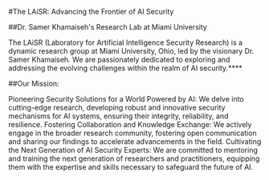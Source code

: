 #The LAiSR: Advancing the Frontier of AI Security

##Dr. Samer Khamaiseh's Research Lab at Miami University

The LAiSR (Laboratory for Artificial Intelligence Security Research) is a dynamic research group at Miami University, Ohio, led by the visionary Dr. Samer Khamaiseh. We are passionately dedicated to exploring and addressing the evolving challenges within the realm of AI security.****

##Our Mission:

Pioneering Security Solutions for a World Powered by AI: We delve into cutting-edge research, developing robust and innovative security mechanisms for AI systems, ensuring their integrity, reliability, and resilience.
Fostering Collaboration and Knowledge Exchange: We actively engage in the broader research community, fostering open communication and sharing our findings to accelerate advancements in the field.
Cultivating the Next Generation of AI Security Experts: We are committed to mentoring and training the next generation of researchers and practitioners, equipping them with the expertise and skills necessary to safeguard the future of AI.
